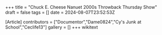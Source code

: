 +++
title = "Chuck E. Cheese Nanuet 2000s Throwback Thursday Show"
draft = false
tags = []
date = 2024-08-07T23:52:53Z

[Article]
contributors = ["Documentor","Dame0824","Cy's Junk at School","Ceclife13"]
gallery = []
+++
wikitext